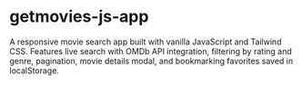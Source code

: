 # getmovies-js-app
A responsive movie search app built with vanilla JavaScript and Tailwind CSS. Features live search with OMDb API integration, filtering by rating and genre, pagination, movie details modal, and bookmarking favorites saved in localStorage.
